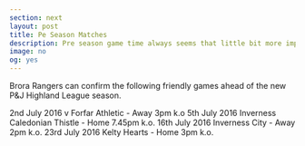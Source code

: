 ```yaml
---
section: next
layout: post
title: Pe Season Matches
description: Pre season game time always seems that little bit more important when a new management team takes the helm.
image: no
og: yes
---
```

Brora Rangers can confirm the following friendly games ahead of the new P&J Highland League season.

2nd July 2016 v Forfar Athletic - Away 3pm k.o
5th July 2016 Inverness Caledonian Thistle - Home 7.45pm k.o.
16th July 2016 Inverness City - Away 2pm k.o.
23rd July 2016 Kelty Hearts - Home 3pm k.o.